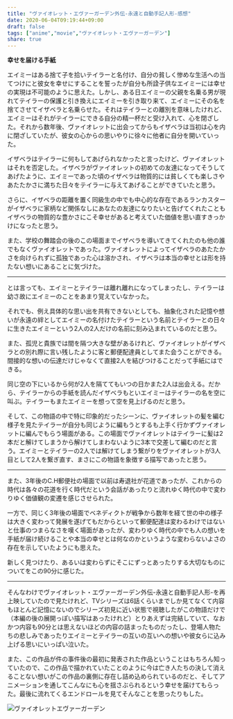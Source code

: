 ```yaml
---
title: "ヴァイオレット・エヴァーガーデン外伝-永遠と自動手記人形-感想"
date: 2020-06-04T09:19:44+09:00
draft: false
tags: ["anime","movie","ヴァイオレット・エヴァーガーデン"]
share: true
---
```

**幸せを届ける手紙**  

エイミーはある捨て子を拾いテイラーと名付け、自分の貧しく惨めな生活への当てつけにと彼女を幸せにすることを誓ったが自分も所詮子供なエイミーには幸せの実現は不可能のように思えた。しかし、ある日エイミーの父親を名乗る男が現れてテイラーの保護と引き換えにエイミーを引き取り来て、エイミーにその名を捨てさせてイザベラと名乗らせた。それはテイラーとの離別を意味したけれど、エイミーはそれがテイラーにできる自分の精一杯だと受け入れて、心を閉ざした。それから数年後、ヴァイオレットに出会ってからもイザベラは当初は心を内に閉ざしていたが、彼女の心からの思いやりに徐々に他者に自分を開いていった。

イザベラはテイラーに何もしてあげられなかったと言ったけど、ヴァイオレットはそれを否定した。イザベラがヴァイオレットの初めての友達になってそうしてあげたように、エイミーであった頃のイザベラは物質的には貧しくても楽しさやあたたかさに満ちた日々をテイラーに与えてあげることができていたと思う。

さらに、イザベラの距離を置く同級生の中でも中心的な存在であるランカスターがイザベラに家柄など関係なしにあなたの友達になりたいと告げてくれたこともイザベラの物質的な豊かさにこそ幸せがあると考えていた価値を思い直すきっかけになったと思う。

また、学校の舞踏会の後のこの場面までイザベラを導いてきてくれたのも他の誰でもなくヴァイオレットであった。ヴァイオレットによってイザベラのあたたかさを向けられずに孤独であった心は溶かされ、イザベラは本当の幸せとは形を持たない想いにあることに気づけた。
***
とは言っても、エイミーとテイラーは離れ離れになってしまったし、テイラーは幼さ故にエイミーのことをあまり覚えていなかった。

それでも、例え具体的な思い出を共有できないとしても、抽象化された記憶や想いが永遠の絆としてエイミーの名付けたテイラーという名前とテイラーとの日々に生きたエイミーという2人の2人だけの名前に刻み込まれているのだと思う。

また、孤児と貴族では間を隔つ大きな壁があるけれど、ヴァイオレットがイザベラとの別れ際に言い残したように客と郵便配達員としてまた会うことができる。間接的な想いの伝達だけじゃなくて直接2人を結びつけることだって手紙にはできる。

同じ空の下にいるから何が2人を隔ててもいつの日かまた2人は出会える。だから、テイラーからの手紙を読んだイザベラもといエイミーはテイラーの名を空に叫ぶ。テイラーもまたエイミーを想って空を見上げるのだと思う。

そして、この物語の中で特に印象的だったシーンに、ヴァイオレットの髪を編む様子を見たテイラーが自分も同じように編もうとするも上手く行かずヴァイオレットに編んでもらう場面がある。この場面でヴァイオレットはテイラーに髪は2本だと解けてしまうから解けてしまわないように3本で交差して編むのだと言う。エイミーとテイラーの2人では解けてしまう繋がりをヴァイオレットが3人目として2人を繋ぎ直す、まさにこの物語を象徴する描写であったと思う。
***
また、3年後のC.H郵便社の場面で以前は寿退社が花道であったが、これからの時代は各々の花道を行く時代だという会話があったりと流れゆく時代の中で変わりゆく価値観の変遷を感じさせられた。

一方で、同じく3年後の場面でベネディクトが戦争から数年を経て世の中の様子は大きく変わって発展を遂げてもだからといって郵便配達は変わるわけではないと仕事のつまらなさを嘆く場面があったが、変わりゆく時代の中でも人の想いを手紙が届け続けることや本当の幸せとは何なのかというような変わらないよさの存在を示していたようにも思えた。
 
新しく見つけたり、あるいは変わらずにそこにずっとあったりする大切なものについてをこの90分に感じた。
***
そんなわけでヴァイオレット・エヴァーガーデン外伝-永遠と自動手記人形-を再上映していたので見たけれど、TVシリーズは6話くらいまでしか見てなくて内容もほとんど記憶にないのでシリーズ初見に近い状態で視聴したがこの物語だけで（本編の後の展開っぽい描写はあったけれど）とりあえずは完結していて、なおかつ内容も90分とは思えないほどの内容の詰まったものだったし、登場人物たちの悲しみであったりエイミーとテイラーの互いの互いへの想いや彼女らに込み上げる思いにいっぱい泣いた。  

また、この作品が件の事件後の最初に発表された作品ということはもちろん知っていたので、この作品で描かれていたことのように今は亡き人たちの決して消えることない想いがこの作品の裏側に存在し詰め込められているのだと、そしてアニメーションを通してこんなにも心を揺さぶられるという幸せを届けてもらった。最後に流れてくるエンドロールを見てそんなことを思ったりもした。
  
![ヴァイオレットエヴァーガーデン](\ヴァイオレット・エヴァーガーデン.jpg)